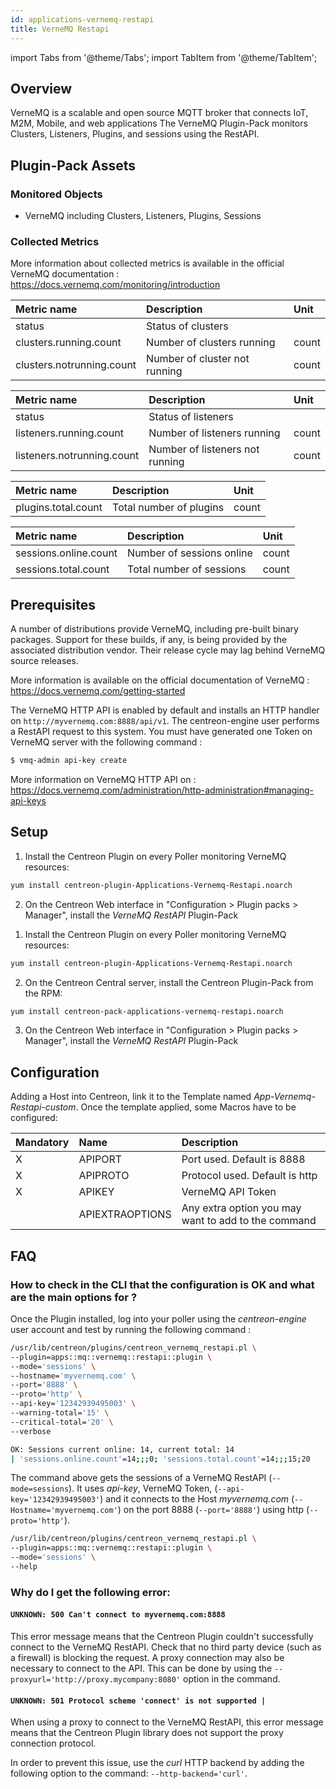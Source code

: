 ```yaml
---
id: applications-vernemq-restapi
title: VerneMQ Restapi
---
```

import Tabs from '@theme/Tabs';
import TabItem from '@theme/TabItem';


## Overview

VerneMQ is a scalable and open source MQTT broker that connects IoT, M2M, Mobile, and web applications
The VerneMQ Plugin-Pack monitors Clusters, Listeners, Plugins, and sessions using the RestAPI.

## Plugin-Pack Assets

### Monitored Objects

* VerneMQ including Clusters, Listeners, Plugins, Sessions

### Collected Metrics

More information about collected metrics is available in the official VerneMQ documentation : https://docs.vernemq.com/monitoring/introduction

<Tabs groupId="operating-systems">
<TabItem value="Clusters" label="Clusters">

| Metric name               | Description                   | Unit  |
| :------------------------ | :---------------------------- | :---- |
| status                    | Status of clusters            |       |
| clusters.running.count    | Number of clusters running    | count |
| clusters.notrunning.count | Number of cluster not running | count |

</TabItem>
<TabItem value="Listeners" label="Listeners">

| Metric name                | Description                     | Unit  |
| :------------------------- | :------------------------------ | :---- |
| status                     | Status of listeners             |       |
| listeners.running.count    | Number of listeners running     | count |
| listeners.notrunning.count | Number of listeners not running | count |

</TabItem>
<TabItem value="Plugins" label="Plugins">

| Metric name         | Description             | Unit  |
| :------------------ | :---------------------- | :---- |
| plugins.total.count | Total number of plugins | count |

</TabItem>
<TabItem value="Sessions" label="Sessions">

| Metric name           | Description               | Unit  |
| :-------------------- | :------------------------ | :---- |
| sessions.online.count | Number of sessions online | count |
| sessions.total.count  | Total number of sessions  | count |

</TabItem>
</Tabs>

## Prerequisites

A number of distributions provide VerneMQ, including pre-built binary packages.
Support for these builds, if any, is being provided by the associated distribution vendor.
Their release cycle may lag behind VerneMQ source releases.

More information is available on the official documentation of VerneMQ : https://docs.vernemq.com/getting-started

The VerneMQ HTTP API is enabled by default and installs an HTTP handler on `http://myvernemq.com:8888/api/v1`.
The centreon-engine user performs a RestAPI request to this system.
You must have generated one Token on VerneMQ server with the following command :

```bash
$ vmq-admin api-key create
```

More information on VerneMQ HTTP API on : https://docs.vernemq.com/administration/http-administration#managing-api-keys

## Setup

<Tabs groupId="licence-systems">
<TabItem value="Online IMP Licence & IT100 Editions" label="Online IMP Licence & IT100 Editions">

1. Install the Centreon Plugin on every Poller monitoring VerneMQ resources:

```bash
yum install centreon-plugin-Applications-Vernemq-Restapi.noarch
```

2. On the Centreon Web interface in "Configuration > Plugin packs > Manager", install the *VerneMQ RestAPI* Plugin-Pack

</TabItem>
<TabItem value="Offline IMP License" label="Offline IMP License">

1. Install the Centreon Plugin on every Poller monitoring VerneMQ resources:

```bash
yum install centreon-plugin-Applications-Vernemq-Restapi.noarch
```

2. On the Centreon Central server, install the Centreon Plugin-Pack from the RPM:

```bash
yum install centreon-pack-applications-vernemq-restapi.noarch
```

3. On the Centreon Web interface in "Configuration > Plugin packs > Manager", install the *VerneMQ RestAPI* Plugin-Pack

</TabItem>
</Tabs>

## Configuration

Adding a Host into Centreon, link it to the Template named *App-Vernemq-Restapi-custom*.
Once the template applied, some Macros have to be configured:

| Mandatory | Name            | Description                                         |
| :-------- | :-------------- | :-------------------------------------------------- |
| X         | APIPORT         | Port used. Default is 8888                          |
| X         | APIPROTO        | Protocol used. Default is http                      |
| X         | APIKEY          | VerneMQ API Token                                   |
|           | APIEXTRAOPTIONS | Any extra option you may want to add to the command |


## FAQ

### How to check in the CLI that the configuration is OK and what are the main options for ?

Once the Plugin installed, log into your poller using the *centreon-engine* user account and test by running the following command :

```bash
/usr/lib/centreon/plugins/centreon_vernemq_restapi.pl \
--plugin=apps::mq::vernemq::restapi::plugin \
--mode='sessions' \
--hostname='myvernemq.com' \
--port='8888' \
--proto='http' \
--api-key='12342939495003' \
--warning-total='15' \
--critical-total='20' \
--verbose

OK: Sessions current online: 14, current total: 14
| 'sessions.online.count'=14;;;0; 'sessions.total.count'=14;;;15;20
```

The command above gets the sessions of a VerneMQ RestAPI (```--mode=sessions```).
It uses _api-key_, VerneMQ Token, (```--api-key='12342939495003'```)
and it connects to the Host _myvernemq.com_ (```--Hostname='myvernemq.com'```)
on the port 8888 (```--port='8888'```) using http (```--proto='http'```).

```bash
/usr/lib/centreon/plugins/centreon_vernemq_restapi.pl \
--plugin=apps::mq::vernemq::restapi::plugin \
--mode='sessions' \
--help
```

### Why do I get the following error:

#### ```UNKNOWN: 500 Can't connect to myvernemq.com:8888```

This error message means that the Centreon Plugin couldn't successfully connect to the VerneMQ RestAPI.
Check that no third party device (such as a firewall) is blocking the request.
A proxy connection may also be necessary to connect to the API. This can be done by using the ```--proxyurl='http://proxy.mycompany:8080'``` option in the command.

#### ```UNKNOWN: 501 Protocol scheme 'connect' is not supported |```

When using a proxy to connect to the VerneMQ RestAPI, this error message means that the Centreon Plugin library does not support
the proxy connection protocol.

In order to prevent this issue, use the *curl* HTTP backend by adding the following option to the command: ```--http-backend='curl'```.
